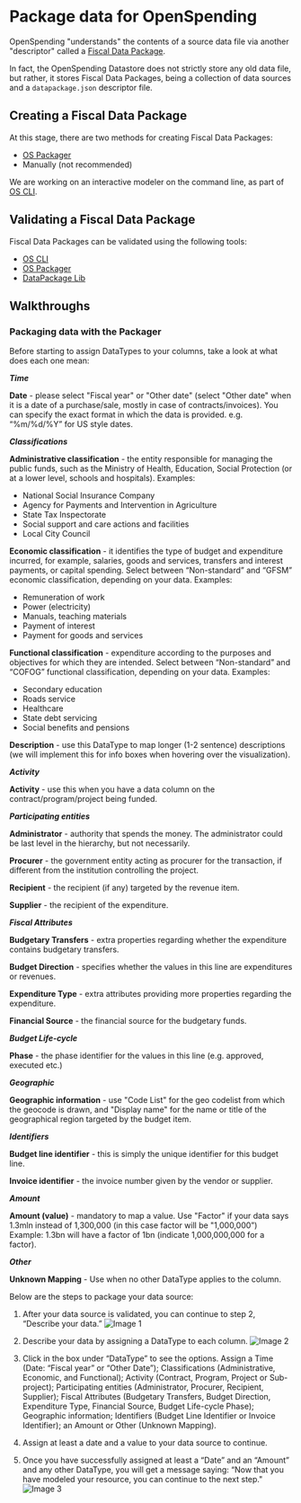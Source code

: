 # Package data for OpenSpending

OpenSpending "understands" the contents of a source data file via another "descriptor" called a [Fiscal Data Package](http://fiscal.dataprotocols.org/spec/).

In fact, the OpenSpending Datastore does not strictly store any old data file, but rather, it stores Fiscal Data Packages, being a collection of data sources and a `datapackage.json` descriptor file.

## Creating a Fiscal Data Package

At this stage, there are two methods for creating Fiscal Data Packages:

- [OS Packager](https://github.com/openspending/os-packager)
- Manually (not recommended)

We are working on an interactive modeler on the command line, as part of [OS CLI](https://github.com/openspending/os-cli).

## Validating a Fiscal Data Package

Fiscal Data Packages can be validated using the following tools:

- [OS CLI](https://github.com/openspending/os-cli)
- [OS Packager](https://github.com/openspending/os-packager)
- [DataPackage Lib](https://github.com/frictionlessdata/datapackage-py)

## Walkthroughs

### Packaging data with the Packager

Before starting to assign DataTypes to your columns, take a look at what does each one mean:


***Time***

**Date** - please select "Fiscal year" or "Other date" (select "Other date" when it is a date of a purchase/sale, mostly in case of contracts/invoices). You can specify the exact format in which the data is provided. e.g. “%m/%d/%Y” for US style dates.


***Classifications***

**Administrative classification** - the entity responsible for managing the public funds, such as the Ministry of Health, Education, Social Protection (or at a lower level, schools and hospitals). Examples:
* National Social Insurance Company
* Agency for Payments and Intervention in Agriculture
* State Tax Inspectorate
* Social support and care actions and facilities
* Local City Council

**Economic classification** - it identifies the type of budget and expenditure incurred, for example, salaries, goods and services, transfers and interest payments, or capital spending. Select between “Non-standard” and “GFSM” economic classification, depending on your data. Examples:
* Remuneration of work
* Power (electricity)
* Manuals, teaching materials
* Payment of interest
* Payment for goods and services

**Functional classification** - expenditure according to the purposes and objectives for which they are intended. Select between “Non-standard” and “COFOG” functional classification, depending on your data.
Examples:
* Secondary education
* Roads service
* Healthcare
* State debt servicing
* Social benefits and pensions

**Description** - use this DataType to map longer (1-2 sentence) descriptions (we will implement this for info boxes when hovering over the visualization).


***Activity***

**Activity** - use this when you have a data column on the contract/program/project being funded.


***Participating entities***

**Administrator** - authority that spends the money. The administrator could be last level in the hierarchy, but not necessarily.

**Procurer** - the government entity acting as procurer for the transaction, if different from the institution controlling the project.

**Recipient** - the recipient (if any) targeted by the revenue item.

**Supplier** - the recipient of the expenditure.


***Fiscal Attributes***

**Budgetary Transfers** - extra properties regarding whether the expenditure contains budgetary transfers.

**Budget Direction** - specifies whether the values in this line are expenditures or revenues.

**Expenditure Type** - extra attributes providing more properties regarding the expenditure.

**Financial Source** - the financial source for the budgetary funds.


***Budget Life-cycle***

**Phase** - the phase identifier for the values in this line (e.g. approved, executed etc.)


***Geographic***

**Geographic information** - use "Code List" for the geo codelist from which the geocode is drawn, and "Display name" for the name or title of the geographical region targeted by the budget item.


***Identifiers***

**Budget line identifier** - this is simply the unique identifier for this budget line.

**Invoice identifier** - the invoice number given by the vendor or supplier.


***Amount***

**Amount (value)** - mandatory to map a value. Use "Factor" if your data says 1.3mln instead of 1,300,000 (in this case factor will be "1,000,000”) Example: 1.3bn will have a factor of 1bn (indicate 1,000,000,000 for a factor).


***Other***

**Unknown Mapping** - Use when no other DataType applies to the column.

Below are the steps to package your data source:

1. After your data source is validated, you can continue to step 2, “Describe your data.”
![Image 1](https://raw.githubusercontent.com/openspending/docs/master/images/Package%201..jpg)

2. Describe your data by assigning a DataType to each column.
![Image 2](https://raw.githubusercontent.com/openspending/docs/master/images/datatypes.png)

3. Click in the box under “DataType” to see the options. Assign a Time (Date: “Fiscal year” or “Other Date”); Classifications (Administrative, Economic, and Functional); Activity (Contract, Program, Project or Sub-project); Participating entities (Administrator, Procurer, Recipient, Supplier); Fiscal Attributes (Budgetary Transfers, Budget Direction, Expenditure Type, Financial Source, Budget Life-cycle Phase); Geographic information; Identifiers (Budget Line Identifier or Invoice Identifier); an Amount or Other (Unknown Mapping).
4. Assign at least a date and a value to your data source to continue.

5. Once you have successfully assigned at least a “Date” and an “Amount” and any other DataType, you will get a message saying: “Now that you have modeled your resource, you can continue to the next step."
![Image 3](https://raw.githubusercontent.com/openspending/docs/master/images/Package%203..jpg)
